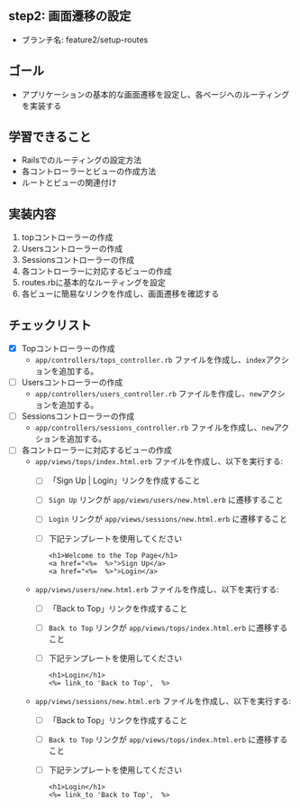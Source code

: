 ## step2: 画面遷移の設定

- ブランチ名: feature2/setup-routes
    
## ゴール
    
- アプリケーションの基本的な画面遷移を設定し、各ページへのルーティングを実装する
    
## 学習できること
    
- Railsでのルーティングの設定方法
- 各コントローラーとビューの作成方法
- ルートとビューの関連付け
    
## 実装内容
    
1. topコントローラーの作成
2. Usersコントローラーの作成
3. Sessionsコントローラーの作成
4. 各コントローラーに対応するビューの作成
5. routes.rbに基本的なルーティングを設定
6. 各ビューに簡易なリンクを作成し、画面遷移を確認する
    
## チェックリスト

- [x]  Topコントローラーの作成
    - `app/controllers/tops_controller.rb` ファイルを作成し、`index`アクションを追加する。
- [ ]  Usersコントローラーの作成
    - `app/controllers/users_controller.rb` ファイルを作成し、`new`アクションを追加する。
- [ ]  Sessionsコントローラーの作成
    - `app/controllers/sessions_controller.rb` ファイルを作成し、`new`アクションを追加する。
- [ ]  各コントローラーに対応するビューの作成
    - `app/views/tops/index.html.erb` ファイルを作成し、以下を実行する:
        - [ ]  「Sign Up | Login」リンクを作成すること
        - [ ]  `Sign Up` リンクが `app/views/users/new.html.erb` に遷移すること
        - [ ]  `Login` リンクが `app/views/sessions/new.html.erb` に遷移すること
        - [ ]  下記テンプレートを使用してください
            
            ```
            <h1>Welcome to the Top Page</h1>
            <a href="<%=  %>">Sign Up</a>
            <a href="<%=  %>">Login</a>
            ```
            
    - `app/views/users/new.html.erb` ファイルを作成し、以下を実行する:
        - [ ]  「Back to Top」リンクを作成すること
        - [ ]  `Back to Top` リンクが `app/views/tops/index.html.erb` に遷移すること
        - [ ]  下記テンプレートを使用してください
            
            ```
            <h1>Login</h1>
            <%= link_to 'Back to Top',  %>
            ```
            
    - `app/views/sessions/new.html.erb` ファイルを作成し、以下を実行する:
        - [ ]  「Back to Top」リンクを作成すること
        - [ ]  `Back to Top` リンクが `app/views/tops/index.html.erb` に遷移すること
        - [ ]  下記テンプレートを使用してください

            ```
            <h1>Login</h1>
            <%= link_to 'Back to Top',  %>
            ```